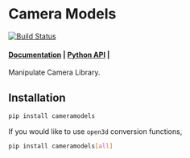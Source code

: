 # Camera Models

[![Build Status](https://github.com/iory/cameramodels/workflows/Run%20Tests/badge.svg?branch=master)](https://github.com/iory/cameramodels/actions)

<h4>
    <a href="https://cameramodels.readthedocs.io/en/latest/">Documentation</a> |
    <a href="https://cameramodels.readthedocs.io/en/latest/reference/index.html">Python API</a> |
</h4>

Manipulate Camera Library.

## Installation

```bash
pip install cameramodels
```

If you would like to use `open3d` conversion functions,

```bash
pip install cameramodels[all]
```
